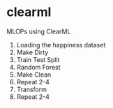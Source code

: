 # clearml

MLOPs using ClearML

1. Loading the happiness dataset
2. Make Dirty
3. Train Test Split
4. Random Forest
5. Make Clean
6. Repeat 2-4
7. Transform
8. Repeat 2-4
